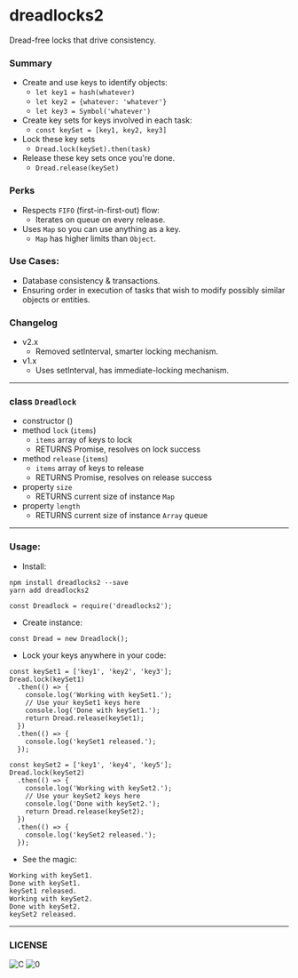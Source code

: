 # dreadlocks2
Dread-free locks that drive consistency.

### Summary

* Create and use keys to identify objects:
  * `let key1 = hash(whatever)`
  * `let key2 = {whatever: 'whatever'}`
  * `let key3 = Symbol('whatever')`
* Create key sets for keys involved in each task:
  * `const keySet = [key1, key2, key3]`
* Lock these key sets
  * `Dread.lock(keySet).then(task)`
* Release these key sets once you're done.
  * `Dread.release(keySet)`

### Perks

* Respects `FIFO` (first-in-first-out) flow:
  * Iterates on queue on every release.
* Uses `Map` so you can use anything as a key.
  * `Map` has higher limits than `Object`.

### Use Cases:

* Database consistency & transactions.
* Ensuring order in execution of tasks that wish to modify possibly similar objects or entities.

### Changelog

* v2.x
  * Removed setInterval, smarter locking mechanism.
* v1.x
  * Uses setInterval, has immediate-locking mechanism.

---

### class `Dreadlock`
* constructor ()
* method `lock` (`items`)
  * `items` array of keys to lock
  * RETURNS Promise, resolves on lock success
* method `release` (`items`)
  * `items` array of keys to release
  * RETURNS Promise, resolves on release success
* property `size`
  * RETURNS current size of instance `Map`
* property `length`
  * RETURNS current size of instance `Array` queue
---

### Usage:

* Install:
```
npm install dreadlocks2 --save
yarn add dreadlocks2
```
```
const Dreadlock = require('dreadlocks2');
```

* Create instance:
```
const Dread = new Dreadlock();
```

* Lock your keys anywhere in your code:
```
const keySet1 = ['key1', 'key2', 'key3'];
Dread.lock(keySet1)
  .then(() => {
    console.log('Working with keySet1.');
    // Use your keySet1 keys here
    console.log('Done with keySet1.');
    return Dread.release(keySet1);
  })
  .then(() => {
    console.log('keySet1 released.');
  });
```
```
const keySet2 = ['key1', 'key4', 'key5'];
Dread.lock(keySet2)
  .then(() => {
    console.log('Working with keySet2.');
    // Use your keySet2 keys here
    console.log('Done with keySet2.');
    return Dread.release(keySet2);
  })
  .then(() => {
    console.log('keySet2 released.');
  });
```
* See the magic:
```
Working with keySet1.
Done with keySet1.
keySet1 released.
Working with keySet2.
Done with keySet2.
keySet2 released.
```

---

### LICENSE

![C](https://upload.wikimedia.org/wikipedia/commons/8/84/Public_Domain_Mark_button.svg) ![0](https://upload.wikimedia.org/wikipedia/commons/6/69/CC0_button.svg)

